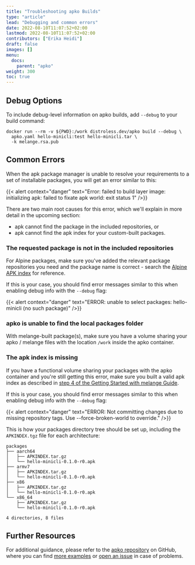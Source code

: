 ```yaml
---
title: "Troubleshooting apko Builds"
type: "article"
lead: "Debugging and common errors"
date: 2022-08-10T11:07:52+02:00
lastmod: 2022-08-10T11:07:52+02:00
contributors: ["Erika Heidi"]
draft: false
images: []
menu:
  docs:
    parent: "apko"
weight: 300
toc: true
---
```


## Debug Options

To include debug-level information on apko builds, add `--debug` to your build command:

```shell
docker run --rm -v ${PWD}:/work distroless.dev/apko build --debug \
  apko.yaml hello-minicli:test hello-minicli.tar \
  -k melange.rsa.pub
```
## Common Errors

When the apk package manager is unable to resolve your requirements to a set of installable packages, you will get an error similar to this:

{{< alert context="danger" text="Error: failed to build layer image: initializing apk: failed to fixate apk world: exit status 1" />}}


There are two main root causes for this error, which we'll explain in more detail in the upcoming section:

- apk cannot find the package in the included repositories, or
- apk cannot find the apk index for your custom-built packages.

### The requested package is not in the included repositories
For Alpine packages, make sure you've added the relevant package repositories you need and the package name is correct - search the [Alpine APK index](https://pkgs.alpinelinux.org/packages) for reference.

If this is your case, you should find error messages similar to this when enabling debug info with the `--debug` flag:

{{< alert context="danger" text="ERROR: unable to select packages: hello-minicli (no such package)" />}}

### apko is unable to find the local packages folder
With melange-built package(s), make sure you have a volume sharing your apko / melange files with the location `/work` inside the apko container.

### The apk index is missing
If you have a functional volume sharing your packages with the apko container and you're still getting this error, make sure you built a valid apk index as described in [step 4 of the Getting Started with melange Guide](/open-source/melange/getting-started-with-melange/#step-4--building-your-apk).

If this is your case, you should find error messages similar to this when enabling debug info with the `--debug` flag:

{{< alert context="danger" text="ERROR: Not committing changes due to missing repository tags. Use --force-broken-world to override." />}}

This is how your packages directory tree should be set up, including the `APKINDEX.tgz` file for each architecture:

```
packages
├── aarch64
│   ├── APKINDEX.tar.gz
│   └── hello-minicli-0.1.0-r0.apk
├── armv7
│   ├── APKINDEX.tar.gz
│   └── hello-minicli-0.1.0-r0.apk
├── x86
│   ├── APKINDEX.tar.gz
│   └── hello-minicli-0.1.0-r0.apk
└── x86_64
    ├── APKINDEX.tar.gz
    └── hello-minicli-0.1.0-r0.apk

4 directories, 8 files
```
## Further Resources

For additional guidance, please refer to the [apko repository](https://github.com/chainguard-dev/apko) on GitHub, where you can find [more examples](https://github.com/chainguard-dev/apko/tree/main/examples) or [open an issue](https://github.com/chainguard-dev/apko/issues/new/choose) in case of problems.
